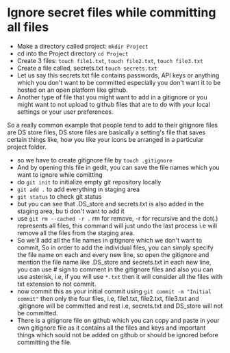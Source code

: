 # Ignore secret files while committing all files
* Make a directory called project: ```mkdir Project ```
* cd into the Project directory ``` cd Project ```
* Create 3 files: ``` touch file1.txt ```, ``` touch file2.txt ```, ``` touch file3.txt ```
* Create a file called, secrets.txt ``` touch secrets.txt ```
* Let us say this secrets.txt file contains passwords, API keys or anything which you don't want to be committed especially you don't want it to be hosted on an open platform like github.
* Another type of file that you might want to add in a gitignore or you might want to not upload to github files that are to do with your local settings or your user preferences.

So a really common example that people tend to add to their gitignore files are DS store files, DS store files are basically a setting's file that saves certain things like, how you like your icons be arranged in a particular project folder.
* so we have to create gitignore file by ``` touch .gitignore ```
* And by opening this file in gedit, you can save the file names which you want to ignore while comitting
* do ``` git init ``` to initialize empty git repository locally
* ``` git add . ``` to add everything in staging area
* ``` git status ``` to check git status
* but you can see that .DS_store and secrets.txt is also added in the staging area, bu ti don't want to add it
* use ``` git rm --cached -r . ``` rm for remove, -r for recursive and the dot(.) represents all files, this command will just undo the last process i.e will remove all the files from the staging area.
* So we'll add all the file names in gitignore which we don't want to commit, So in order to add the individual files, you can simply specify the file name on each and every new line, so open the gitignore and mention the file name like .DS_store and secrets.txt in each new line, you can use # sign to comment in the gitignore files and also you can use asterisk, i.e, if you will use ``` *.txt ``` then it will consider all the files with txt extension to not commit.
* now commit this as your initial commit using ``` git commit -m "Initial commit" ``` then only the four files, i.e, file1.txt, file2.txt, file3.txt and .gitignore will be committed and rest i.e, secrets.txt and DS_store will not be committed.
*  There is a gitignore file on github which you can copy and paste in your own gitignore file as it contains all the files and keys and important things which sould not be added on github or should be ignored before committing the file.


